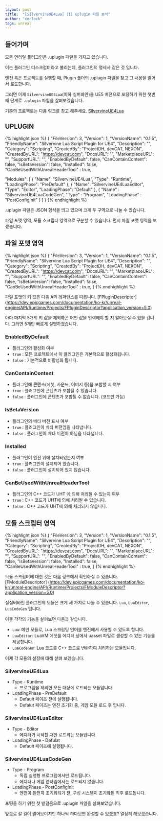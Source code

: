 ```yaml
---
layout: post
title:  "[SilvervineUE4Lua] (1) uplugin 파일 분석"
author: "xerlock"
tags: unreal
---
```


## 들어가며
모든 언리얼 플러그인은 .uplugin 파일을 가지고 있습니다.

이는 플러그인 디스크럽터라고 불리는데, 플러그인의 명세서 같은 것 입니다.

엔진 혹은 프로젝트를 실행할 때, Plugin 폴더의 .uplugin 파일을 찾고 그 내용을 읽어서 로드합니다.

그러면 이제 `SilvervineUE4Lua`(이하 실버바인)을 UE5 버전으로 포팅하기 위한 첫번째 단계로 `.uplugin` 파일을 살펴보겠습니다.

기존의 프로젝트는 다음 링크를 참고 해주세요.
[SilvervineUE4Lua](https://github.com/devcat-studio/SilvervineUE4Lua)

## UPLUGIN
{% highlight json %}
{
  "FileVersion": 3,
  "Version": 1,
  "VersionName": "0.1.5",
  "FriendlyName": "Silvervine Lua Script Plugin for UE4",
  "Description": "",
  "Category": "Scripting",
  "CreatedBy": "ProjectDH, devCAT, NEXON",
  "CreatedByURL": "https://devcat.com",
  "DocsURL": "",
  "MarketplaceURL": "",
  "SupportURL": "",
  "EnabledByDefault": false,
  "CanContainContent": false,
  "IsBetaVersion": false,
  "Installed": false,
  "CanBeUsedWithUnrealHeaderTool" : true,

  "Modules": [
    {
      "Name": "SilvervineUE4Lua",
      "Type": "Runtime",
      "LoadingPhase": "PreDefault"
    },
    {
      "Name": "SilvervineUE4LuaEditor",
      "Type": "Editor",
      "LoadingPhase": "Default"
    },
    {
      "Name" : "SilvervineUE4LuaCodeGen",
      "Type" : "Program",
      "LoadingPhase" : "PostConfigInit"
    }
  ]
}
{% endhighlight %}

.uplugin 파일은 JSON 형식을 띄고 있으며 크게 두 구역으로 나눌 수 있습니다.

파일 포맷 영역, 모듈 스크립터 영역으로 구분할 수 있습니다.
먼저 파일 포맷 영역을 보겠습니다.

## 파일 포맷 영역

{% highlight json %}
{
  "FileVersion": 3,
  "Version": 1,
  "VersionName": "0.1.5",
  "FriendlyName": "Silvervine Lua Script Plugin for UE4",
  "Description": "",
  "Category": "Scripting",
  "CreatedBy": "ProjectDH, devCAT, NEXON",
  "CreatedByURL": "https://devcat.com",
  "DocsURL": "",
  "MarketplaceURL": "",
  "SupportURL": "",
  "EnabledByDefault": false,
  "CanContainContent": false,
  "IsBetaVersion": false,
  "Installed": false,
  "CanBeUsedWithUnrealHeaderTool" : true,
}
{% endhighlight %}

파일 포맷의 키 값은 다음 API 레퍼런스를 따릅니다.
[FPluginDescriptor] (https://dev.epicgames.com/documentation/ko-kr/unreal-engine/API/Runtime/Projects/FPluginDescriptor?application_version=5.0)

아마 마지막 5개의 키 값을 제외하곤 어떤 값을 입력해야 할 지 알아보실 수 있을 겁니다. 그러면 5개만 빠르게 설명하겠습니다.

### EnabledByDefault

- 플러그인의 활성화 여부
- `true` : 모든 프로젝트에서 이 플러그인은 기본적으로 활성화됩니다.
- `false` : 기본적으로 비활성화 됩니다.

### CanContainContent

- 플러그인에 콘텐츠(에셋, 사운드, 이미지 등)을 포함할 지 여부
- `true` : 플러그인에 콘텐츠가 포함될 수 있습니다.
- `false` : 플러그인에 콘텐츠가 포함될 수 없습니다. (코드만 가능)

### IsBetaVersion

- 플러그인의 베타 버전 표시 여부
- `true` : 플러그인이 베타 버전임을 나타냅니다.
- `false` : 플러그인이 베타 버전이 아님을 나타냅니다.

### Installed

- 플러그인이 엔진 위에 설치되었는지 여부
- `true` : 플러그인이 설치되어 있습니다.
- `false` : 플러그인이 설치되어 있지 않습니다.

### CanBeUsedWithUnrealHeaderTool

- 플러그인의 C++ 코드가 UHT 에 의해 처리될 수 있는지 여부
- `true` : C++ 코드가 UHT에 의해 처리될 수 있습니다.
- `false` : C++ 코드가 UHT에 의해 처리되지 않습니다.

## 모듈 스크립터 영역

{% highlight json %}
{
  "FileVersion": 3,
  "Version": 1,
  "VersionName": "0.1.5",
  "FriendlyName": "Silvervine Lua Script Plugin for UE4",
  "Description": "",
  "Category": "Scripting",
  "CreatedBy": "ProjectDH, devCAT, NEXON",
  "CreatedByURL": "https://devcat.com",
  "DocsURL": "",
  "MarketplaceURL": "",
  "SupportURL": "",
  "EnabledByDefault": false,
  "CanContainContent": false,
  "IsBetaVersion": false,
  "Installed": false,
  "CanBeUsedWithUnrealHeaderTool" : true,
}
{% endhighlight %}

모듈 스크립터에 대한 것은 다음 링크에서 확인하실 수 있습니다. [FModuleDescriptor] (https://dev.epicgames.com/documentation/ko-kr/unreal-engine/API/Runtime/Projects/FModuleDescriptor?application_version=5.0)

실실버바인 플러그인의 모듈은 크게 세 가지로 나눌 수 있습니다. `Lua`, `LuaEditor`, `LuaCodeGen` 입니다.

이들 각각의 기능을 살펴보면 다음과 같습니다.

- `Lua`: 메인 모듈로, Lua 스크립팅 언어를 엔진에서 사용할 수 있도록 합니다.
- `LuaEditor`: LuaVM 에셋을 에디터 상에서 uasset 파일로 생성할 수 있는 기능을 제공합니다.
- `LuaCodeGen`: Lua 코드를 C++ 코드로 변환하여 처리하는 모듈입니다.

이제 각 모듈의 설정에 대해 살펴 보겠습니다.

### SilvervineUE4Lua

- Type - Runtime
    - 프로그램을 제외한 모든 대상에 로드되는 모듈입니다.
- LoadingPhase - PreDefault
    - Default 페이즈 전에 실행됩니다.
    - Defalut 페이즈는 엔진 초기화 중, 게임 모듈 로드 후 입니다.

### SilvervineUE4LuaEditor

- Type - Editor
    - 에디터가 시작할 때만 로드되는 모듈입니다.
- LoadingPhase - Defulat
    - Default 페이즈에 실행됩니다.

### SilvervineUE4LuaCodeGen

- Type - Program
    - 독립 실행형 프로그램에서만 로드됩니다.
    - 에디터나 게임 런타임에서는 로드되지 않습니다.
- LoadingPhase - PostConfigInit
    - 엔진이 완전히 초기화되기 전, 구성 시스템이 초기화된 직후 로드됩니다.

포팅을 하기 위한 첫 발걸음으로 .uplugin 파일을 살펴보았습니다.

앞으로 갈 길이 멀어보이지만 하나씩 하다보면 완성할 수 있겠죠? 열심히 해보겠습니다.